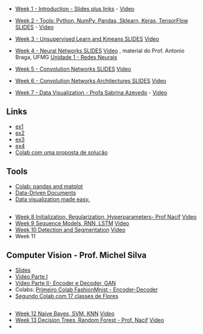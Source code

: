 
* [Week 1 - Introduction - Slides plus links](https://docs.google.com/presentation/d/e/2PACX-1vRTjBmaFWvc21qBbG5bD7L3lV-QgE0rCnXoGUodtDAqIOTr_LKk4n-5Zi7hnGlT-U1HzcFyBYhW1LVm/pub?start=false&loop=false&delayms=3000) -  [Video](https://www.youtube.com/playlist?list=PL-khHIKnEw7OdjkbW4l7fk5H6s-gpwS1E)

* [Week 2 - Tools: Python, NumPy, Pandas, Sklearn, Keras, TensorFlow    SLIDES](https://docs.google.com/presentation/d/e/2PACX-1vQmTWR8lje4hd619-gXVBJbwytqmMK8fzH9kpgqnww9QB7KcsC1pE0dh3aZXK3t_wA_f_EVI4ebBr0G/pub?start=false&loop=false&delayms=3000)  - [Video](https://www.youtube.com/playlist?list=PL-khHIKnEw7NoOjYO5b11A_LJQ0Ot804R) 
* [Week 3 - Unsupervised Learn and Kmeans    SLIDES](https://docs.google.com/presentation/d/e/2PACX-1vRgWvDE4ZvIt3Fni6NAPft6E4zBZTAw5HD6xjLxrBqe4wXkuznTJHCUCvFZX2plK8HNXo-gxShw0pei/pub?start=false&loop=false&delayms=3000) [Video](https://www.youtube.com/playlist?list=PL-khHIKnEw7OSsoHD5f8FfOGIC8CMa5yN)
* [Week 4 - Neural Networks    SLIDES](https://docs.google.com/presentation/d/e/2PACX-1vSqVGe06rL9WJcwata7SmP9tnLX8RTR0rUoUVlqI_qHhwZ8GFNEfs3UM8BkVK5_SlmFAQN0wg67iMlL/pub?start=false&loop=false&delayms=3000) [Video](https://www.youtube.com/playlist?list=PL-khHIKnEw7PzsO4cJISpSPsm_dDtullr) , material do Prof. Antonio Braga, UFMG [Unidade 1 - Redes Neurais](https://www.youtube.com/playlist?list=PL9LlC0pBeCU9mQV8G7SQbyXG7y-tW5uab)
* [Week 5 - Convolution Networks SLIDES](https://docs.google.com/presentation/d/e/2PACX-1vT3TNv3Ug3hjmQlAIo7lJWAM1tfmXK5eVdGYsfRw4EHPtjRQbA2mN7df3gh1zsV6R2dS7ugP_uoJ9KA/pub?start=false&loop=false&delayms=3000) [Video](https://www.youtube.com/playlist?list=PL-khHIKnEw7NiTIEB5yGoEDZGaWRS-rK_)
* [Week 6 - Convolution Networks Architectures SLIDES](https://docs.google.com/presentation/d/e/2PACX-1vRiONN8MTxu6MR7LEr2LI0-9jitsIopZ0M4GxnmDOBq4InF7dvVDEH7IWIiiSBZSrbyFDjXFY4mcnLp/pub?start=false&loop=false&delayms=3000) [Video](https://www.youtube.com/playlist?list=PL-khHIKnEw7MzURdDabpInbBW72RGJzpj)
* [Week 7 - Data Visualization - Profa Sabrina Azevedo](https://github.com/arduinoufv/inf792/blob/main/lectures/INF792_Introducao_aprendizagem_maquina_v02%20(1).pdf) -  [Video](https://www.youtube.com/playlist?list=PL-khHIKnEw7MNEl72sRhpEaQZWpAAAQJu)
## Links
* [ex1](https://community.storytellingwithdata.com/exercises/table-takeaways#submit-exercise)
* [ex2](https://community.storytellingwithdata.com/exercises/presenting-a-scatterplot)
* [ex3](https://community.storytellingwithdata.com/exercises/reduce-complexity-2)
* [ex4](https://community.storytellingwithdata.com/exercises/practice-providing-feedback)
* [Colab com uma proposta de solução](https://colab.research.google.com/drive/1vVlyNyi5Y5fYt7aLSV_qlkRKO8ZyicQm)
## Tools
* [Colab: pandas and matplot](https://colab.research.google.com/notebooks/charts.ipynb)
* [Data-Driven Documents](https://d3js.org/)
* [Data visualization made easy.](https://d3plus.org/)
##
* [Week 8 Initialization, Regularization, Hyperparameters- Prof Nacif]() [Video](https://www.youtube.com/playlist?list=PL-khHIKnEw7MITwlrJjMAxvTrWNgQftRX)
* [Week 9 Sequence Models, RNN, LSTM](https://docs.google.com/presentation/d/e/2PACX-1vRAy2M-ymVYbbCm5sN4uCdilLpAlRwYAmL-hBHFk_7VP_8jEpYcOJfl9mmUXL7aLBhHuc51Tc7zUvkS/pub?start=false&loop=false&delayms=3000) [Video](https://www.youtube.com/playlist?list=PL-khHIKnEw7N0fQtVWFEun-acncLv-blK)
* [Week 10 Detection and Segmentation](https://docs.google.com/presentation/d/e/2PACX-1vQCs8geSSU02wb0ShH5A1OY7yHiNa0NY0hSEq5_jaUrXaht-N2iRJ3H1h4i2LAvCcTuKkC6V3VSjeBA/pub?start=false&loop=false&delayms=3000) [Video](https://www.youtube.com/playlist?list=PL-khHIKnEw7OSjRiXn3Z6S3-205dxZU8u)
* Week 11   
## Computer Vision - Prof. Michel Silva
* [Slides](https://docs.google.com/presentation/d/17Ii9qOYVhFwG6O6XOTuFghSI_8ETUtJhiQwHHdPf_ZQ/edit?usp=sharing)
* [Video Parte I](https://youtu.be/n2oSw2QFCsU)
* [Video Parte II- Encoder e Decoder, GAN](https://youtu.be/S0GS6lCkeEE)
* Colabs: [Primeiro Colab FashionMnist - Encoder-Decoder](https://colab.research.google.com/drive/1yY7v-SRUhMi4c8dOO4I9ZK5jKhbpck-y?usp=sharing )
* [Segundo Colab com 17 classes de Flores](https://colab.research.google.com/drive/1aUnJQMQ9N87IuDJjPpEl0S3Iv3tS6Jg_?usp=sharing)
##
* [Week 12 Naive Bayes, SVM, KNN]() [Video]()
* [Week 13 Decision Trees, Random Forest - Prof. Nacif]() [Video]()
* 


